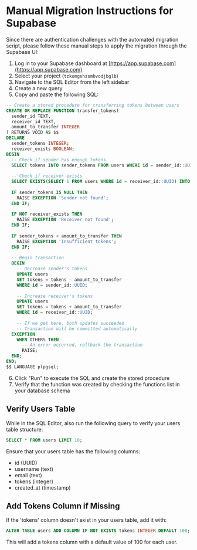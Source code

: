 # Manual Migration Instructions for Supabase

Since there are authentication challenges with the automated migration script, please follow these manual steps to apply the migration through the Supabase UI:

1. Log in to your Supabase dashboard at [https://app.supabase.com](https://app.supabase.com)
2. Select your project (`tzkomgshzsmbvodjbglb`)
3. Navigate to the SQL Editor from the left sidebar
4. Create a new query
5. Copy and paste the following SQL:

```sql
-- Create a stored procedure for transferring tokens between users
CREATE OR REPLACE FUNCTION transfer_tokens(
  sender_id TEXT,
  receiver_id TEXT,
  amount_to_transfer INTEGER
) RETURNS VOID AS $$
DECLARE
  sender_tokens INTEGER;
  receiver_exists BOOLEAN;
BEGIN
  -- Check if sender has enough tokens
  SELECT tokens INTO sender_tokens FROM users WHERE id = sender_id::UUID;
  
  -- Check if receiver exists
  SELECT EXISTS(SELECT 1 FROM users WHERE id = receiver_id::UUID) INTO receiver_exists;
  
  IF sender_tokens IS NULL THEN
    RAISE EXCEPTION 'Sender not found';
  END IF;
  
  IF NOT receiver_exists THEN
    RAISE EXCEPTION 'Receiver not found';
  END IF;
  
  IF sender_tokens < amount_to_transfer THEN
    RAISE EXCEPTION 'Insufficient tokens';
  END IF;
  
  -- Begin transaction
  BEGIN
    -- Decrease sender's tokens
    UPDATE users
    SET tokens = tokens - amount_to_transfer
    WHERE id = sender_id::UUID;
    
    -- Increase receiver's tokens
    UPDATE users
    SET tokens = tokens + amount_to_transfer
    WHERE id = receiver_id::UUID;
    
    -- If we get here, both updates succeeded
    -- Transaction will be committed automatically
  EXCEPTION
    WHEN OTHERS THEN
      -- An error occurred, rollback the transaction
      RAISE;
  END;
END;
$$ LANGUAGE plpgsql;
```

6. Click "Run" to execute the SQL and create the stored procedure
7. Verify that the function was created by checking the functions list in your database schema

## Verify Users Table

While in the SQL Editor, also run the following query to verify your users table structure:

```sql
SELECT * FROM users LIMIT 10;
```

Ensure that your users table has the following columns:
- id (UUID)
- username (text)
- email (text)
- tokens (integer)
- created_at (timestamp)

## Add Tokens Column if Missing

If the 'tokens' column doesn't exist in your users table, add it with:

```sql
ALTER TABLE users ADD COLUMN IF NOT EXISTS tokens INTEGER DEFAULT 100;
```

This will add a tokens column with a default value of 100 for each user. 
